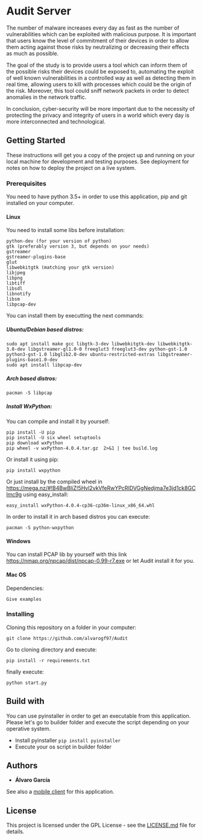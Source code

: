 # Audit Server

The number of malware increases 
every day as fast as the number 
of vulnerabilities which can be 
exploited with malicious purpose. 
It is important that users know the 
level of commitment of their devices 
in order to allow them acting against 
those risks by neutralizing or decreasing 
their effects as much as possible.

The goal of the study is to provide 
users a tool which can inform them of 
the possible risks their devices could be 
exposed to, automating the exploit of well 
known vulnerabilities in a controlled way 
as well as detecting them in real time, 
allowing users to kill with processes which 
could be the origin of the risk. Moreover, 
this tool could sniff network packets in order 
to detect anomalies in the network traffic.

In conclusion, cyber-security will be more 
important due to the necessity of protecting 
the privacy and integrity of users in a world 
which every day is more interconnected and 
technological.

## Getting Started

These instructions will get you a copy of the project up and running on your local machine for development and testing purposes. See deployment for notes on how to deploy the project on a live system.

### Prerequisites

You need to have python 3.5+ in order to use this application, pip and git installed on your computer.

#### Linux

You need to install some libs before installation:

```
python-dev (for your version of python)
gtk (preferably version 3, but depends on your needs)
gstreamer
gstreamer-plugins-base
glut
libwebkitgtk (matching your gtk version)
libjpeg
libpng
libtiff
libsdl
libnotify
libsm
libpcap-dev
```

You can install them by executting the next commands:

##### Ubuntu/Debian based distros:

```
sudo apt install make gcc libgtk-3-dev libwebkitgtk-dev libwebkitgtk-3.0-dev libgstreamer-gl1.0-0 freeglut3 freeglut3-dev python-gst-1.0 python3-gst-1.0 libglib2.0-dev ubuntu-restricted-extras libgstreamer-plugins-base1.0-dev
sudo apt install libpcap-dev
```

##### Arch based distros:

```
pacman -S libpcap
```

##### Install WxPython:

You can compile and install it by yourself:

```
pip install -U pip
pip install -U six wheel setuptools
pip download wxPython
pip wheel -v wxPython-4.0.4.tar.gz  2>&1 | tee build.log
```

Or install it using pip:

```
pip install wxpython
```

Or just install by the compiled wheel in https://mega.nz/#!B4BwBIiZ!5Hvl2vkVfeRwYPcRIDVGgNedjma7e3jd1ck8GClmc9g using easy_install:

````
easy_install wxPython-4.0.4-cp36-cp36m-linux_x86_64.whl
````

In order to install it in arch based distros you can execute:

````
pacman -S python-wxpython
````

#### Windows

You can install PCAP lib by yourself with this link 
https://nmap.org/npcap/dist/npcap-0.99-r7.exe or let Audit install it for you.

#### Mac OS

Dependencies:

```
Give examples
```

### Installing

Cloning this repository on a folder in your computer:

```
git clone https://github.com/alvarogf97/Audit
```

Go to cloning directory and execute:

```
pip install -r requirements.txt
```

finally execute:

```
python start.py
```

## Build with

You can use pyinstaller in order to get an executable from this application.
Please let's go to builder folder and execute the script depending on your
operative system. 

- Install pyinstaller
````pip install pyinstaller````
- Execute your os script in builder folder

## Authors

* **Álvaro García**

See also a [mobile client](https://github.com/alvarogf97/Client_Audit) for this application.

## License

This project is licensed under the GPL License - see the [LICENSE.md](LICENSE.md) file for details.

